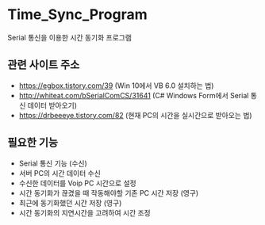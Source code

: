 # Time_Sync_Program
Serial 통신을 이용한 시간 동기화 프로그램

## 관련 사이트 주소
* https://egbox.tistory.com/39 (Win 10에서 VB 6.0 설치하는 법)
* http://whiteat.com/bSerialComCS/31641 (C# Windows Form에서 Serial 통신 데이터 받아오기)
* https://drbeeeye.tistory.com/82 (현재 PC의 시간을 실시간으로 받아오는 법)

## 필요한 기능
- Serial 통신 기능 (수신)
- 서버 PC의 시간 데이터 수신
- 수신한 데이터를 Voip PC 시간으로 설정
- 시간 동기화가 끊겼을 때 작동해야할 기존 PC 시간 저장 (영구)
- 최근에 동기화했던 시간 저장 (영구)
- 시간 동기화의 지연시간을 고려하여 시간 조정